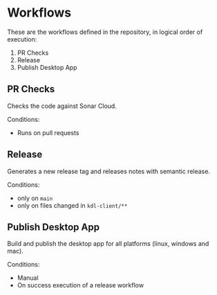 # Workflows

These are the workflows defined in the repository, in logical order of execution:

1. PR Checks
3. Release
4. Publish Desktop App

## PR Checks

Checks the code against Sonar Cloud.

Conditions:
- Runs on pull requests

## Release

Generates a new release tag and releases notes with semantic release.

Conditions:
- only on `main`
- only on files changed in `kdl-client/**`

## Publish Desktop App

Build and publish the desktop app for all platforms (linux, windows and mac).

Conditions:
- Manual 
- On success execution of a release workflow
